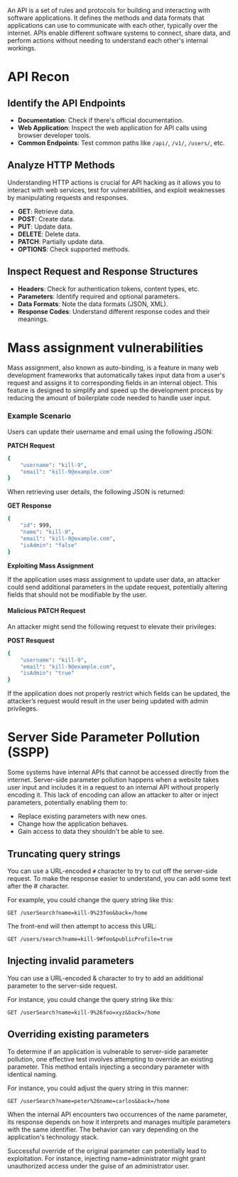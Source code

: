 An API is a set of rules and protocols for building and interacting with software applications. It defines the methods and data formats that applications can use to communicate with each other, typically over the internet. APIs enable different software systems to connect, share data, and perform actions without needing to understand each other's internal workings.
# API Recon

## Identify the API Endpoints

- **Documentation**: Check if there's official documentation.
- **Web Application**: Inspect the web application for API calls using browser developer tools.
- **Common Endpoints**: Test common paths like `/api/`, `/v1/`, `/users/`, etc.
## Analyze HTTP Methods

Understanding HTTP actions is crucial for API hacking as it allows you to interact with web services, test for vulnerabilities, and exploit weaknesses by manipulating requests and responses.

- **GET**: Retrieve data.
- **POST**: Create data.
- **PUT**: Update data.
- **DELETE**: Delete data.
- **PATCH**: Partially update data.
- **OPTIONS**: Check supported methods.
## Inspect Request and Response Structures

- **Headers**: Check for authentication tokens, content types, etc.
- **Parameters**: Identify required and optional parameters.
- **Data Formats**: Note the data formats (JSON, XML).
- **Response Codes**: Understand different response codes and their meanings.
# Mass assignment vulnerabilities
Mass assignment, also known as auto-binding, is a feature in many web development frameworks that automatically takes input data from a user's request and assigns it to corresponding fields in an internal object. This feature is designed to simplify and speed up the development process by reducing the amount of boilerplate code needed to handle user input.
### Example Scenario

Users can update their username and email using the following JSON:

**PATCH Request**

```bash
{
    "username": "kill-9",
    "email": "kill-9@example.com"
}
```

When retrieving user details, the following JSON is returned:

**GET Response**
```bash
{
    "id": 999,
    "name": "kill-9",
    "email": "kill-9@example.com",
    "isAdmin": "false"
}
```
**Exploiting Mass Assignment**

If the application uses mass assignment to update user data, an attacker could send additional parameters in the update request, potentially altering fields that should not be modifiable by the user.

#### Malicious PATCH Request

An attacker might send the following request to elevate their privileges:

**POST Resquest**
```bash
{
    "username": "kill-9",
    "email": "kill-9@example.com",
    "isAdmin": "true"
}
```
If the application does not properly restrict which fields can be updated, the attacker’s request would result in the user being updated with admin privileges.

# Server Side Parameter Pollution (SSPP)
Some systems have internal APIs that cannot be accessed directly from the internet. Server-side parameter pollution happens when a website takes user input and includes it in a request to an internal API without properly encoding it. This lack of encoding can allow an attacker to alter or inject parameters, potentially enabling them to:

- Replace existing parameters with new ones.
- Change how the application behaves.
- Gain access to data they shouldn't be able to see.

## Truncating query strings
You can use a URL-encoded `#` character to try to cut off the server-side request. To make the response easier to understand, you can add some text after the # character.

For example, you could change the query string like this:
```
GET /userSearch?name=kill-9%23foo&back=/home
```

The front-end will then attempt to access this URL:
```
GET /users/search?name=kill-9#foo&publicProfile=true
```
## Injecting invalid parameters
You can use a URL-encoded & character to try to add an additional parameter to the server-side request.

For instance, you could change the query string like this:
```
GET /userSearch?name=kill-9%26foo=xyz&back=/home
```
## Overriding existing parameters
To determine if an application is vulnerable to server-side parameter pollution, one effective test involves attempting to override an existing parameter. This method entails injecting a secondary parameter with identical naming.

For instance, you could adjust the query string in this manner:
```
GET /userSearch?name=peter%26name=carlos&back=/home
```

When the internal API encounters two occurrences of the name parameter, its response depends on how it interprets and manages multiple parameters with the same identifier. The behavior can vary depending on the application's technology stack.

Successful override of the original parameter can potentially lead to exploitation. For instance, injecting name=administrator might grant unauthorized access under the guise of an administrator user.

